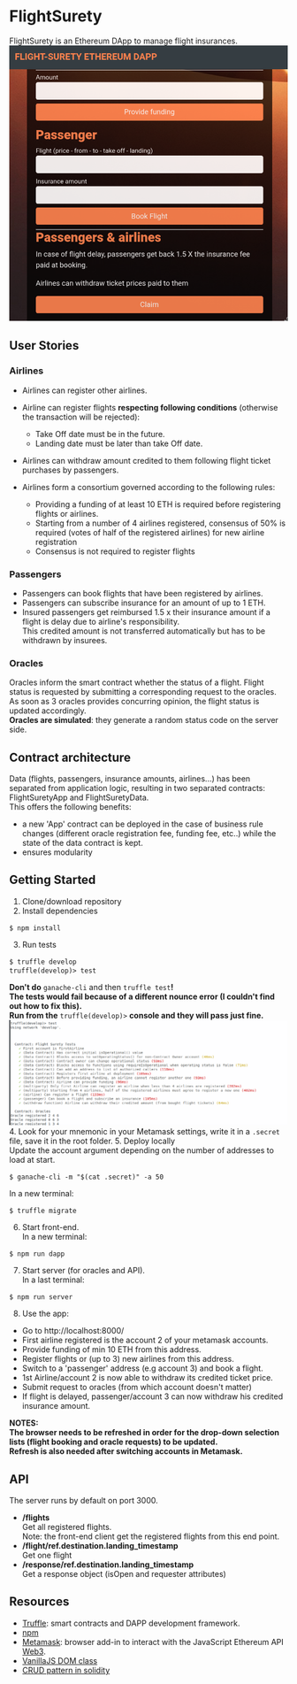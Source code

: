 # FlightSurety
FlightSurety is an Ethereum DApp to manage flight insurances.
![Screenshot client](./screenshots/front-end.png)

## User Stories
### Airlines
- Airlines can register other airlines.
- Airline can register flights **respecting following conditions**
(otherwise the transaction will be rejected):
  - Take Off date must be in the future.
  - Landing date must be later than take Off date.

- Airlines can withdraw amount credited to them following flight ticket purchases
by passengers.
- Airlines form a consortium governed according to the following rules:
  - Providing a funding of at least 10 ETH is required before registering flights
  or airlines.
  - Starting from a number of 4 airlines registered, consensus of 50% is required
  (votes of half of the registered airlines) for new airline registration
  - Consensus is not required to register flights

### Passengers
- Passengers can book flights that have been registered by airlines.  
- Passengers can subscribe insurance for an amount of up to 1 ETH.  
- Insured passengers get reimbursed 1.5 x their insurance amount if a flight is
delay due to airline's responsibility.  
This credited amount is not transferred automatically but has to be withdrawn by
insurees.

### Oracles
Oracles inform the smart contract whether the status of a flight.
Flight status is requested by submitting a corresponding request to the oracles.  
As soon as 3 oracles provides concurring opinion, the flight status is updated
accordingly.  
**Oracles are simulated**: they generate a random status code on the server side.

## Contract architecture
Data (flights, passengers, insurance amounts, airlines...) has been separated from application logic,
resulting in two separated contracts: FlightSuretyApp and FlightSuretyData.  
This offers the following benefits:
- a new 'App' contract can be deployed in the case of business rule changes (different oracle registration fee, funding fee, etc..) while the state of the data contract is kept.
- ensures modularity

## Getting Started
1.  Clone/download repository  
2.  Install dependencies
```
$ npm install
```
3.  Run tests
```
$ truffle develop
truffle(develop)> test
```
**Don't do** `ganache-cli` and then `truffle test`**!  
The tests would fail because of a different nounce error (I couldn't find out how to fix this).  
Run from the** `truffle(develop)>` **console and they will pass just fine.**
![Screenshot tests](./screenshots/test.png)
4.  Look for your mnemonic in your Metamask settings, write it in a `.secret` file, save it in the root folder.
5.  Deploy locally  
Update the account argument depending on the number of addresses to load at start.
```
$ ganache-cli -m "$(cat .secret)" -a 50
```
In a new terminal:
```
$ truffle migrate
```
6.  Start front-end.  
In a new terminal:
```
$ npm run dapp
```
7.  Start server (for oracles and API).  
In a last terminal:
```
$ npm run server
```
8.  Use the app:
  - Go to http://localhost:8000/
  - First airline registered is the account 2 of your metamask accounts.
  - Provide funding of min 10 ETH from this address.
  - Register flights or (up to 3) new airlines from this address.
  - Switch to a 'passenger' address (e.g account 3) and book a flight.
  - 1st Airline/account 2 is now able to withdraw its credited ticket price.
  - Submit request to oracles (from which account doesn't matter)
  - If flight is delayed, passenger/account 3 can now withdraw his credited insurance amount.  

**NOTES:  
The browser needs to be refreshed in order for the drop-down selection lists (flight booking and oracle requests) to be updated.  
Refresh is also needed after switching accounts in Metamask.**

## API
The server runs by default on port 3000.  
- **/flights**  
Get all registered flights.  
Note: the front-end client get the registered flights from this end point.
- **/flight/ref.destination.landing_timestamp**  
Get one flight
- **/response/ref.destination.landing_timestamp**  
Get a response object (isOpen and requester attributes)

## Resources

- [Truffle](https://www.truffleframework.com/): smart contracts and DAPP development framework.
- [npm](https://www.npmjs.com/get-npm)
- [Metamask](https://metamask.io/): browser add-in to interact with the JavaScript Ethereum API [Web3](https://github.com/ethereum/web3.js/).
- [VanillaJS DOM class](https://hackernoon.com/how-i-converted-my-react-app-to-vanillajs-and-whether-or-not-it-was-a-terrible-idea-4b14b1b2faff)
- [CRUD pattern in solidity](https://medium.com/@robhitchens/solidity-crud-part-1-824ffa69509a)
